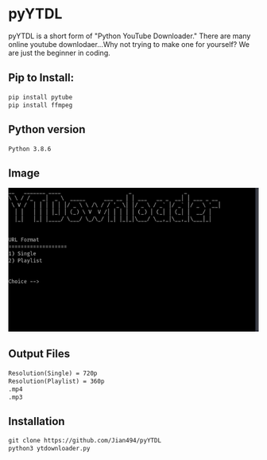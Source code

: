 # pyYTDL
pyYTDL is a short form of "Python YouTube Downloader." 
There are many online youtube downlodaer...Why not trying to make one for yourself? We are just the beginner in coding.

## Pip to Install:
```
pip install pytube
pip install ffmpeg
```
## Python version
```
Python 3.8.6
```
## Image
![](/pyYTDL.png)

## Output Files
```
Resolution(Single) = 720p
Resolution(Playlist) = 360p
.mp4
.mp3
```
## Installation
```
git clone https://github.com/Jian494/pyYTDL
python3 ytdownloader.py
```
